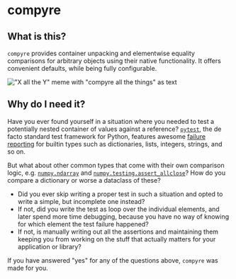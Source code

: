 # compyre

## What is this?

`compyre` provides container unpacking and elementwise equality comparisons for arbitrary objects using their native functionality. It offers convenient defaults, while being fully configurable.

!["X all the Y" meme with "compyre all the things" as text](images/meme.png "compyre meme")

## Why do I need it?

Have you ever found yourself in a situation where you needed to test a potentially nested container of values against a reference? [`pytest`](https://docs.pytest.org), the de facto standard test framework for Python, features awesome [failure reporting](https://docs.pytest.org/en/stable/example/reportingdemo.html) for builtin types such as dictionaries, lists, integers, strings, and so on.

But what about other common types that come with their own comparison logic, e.g. [`numpy.ndarray`](https://numpy.org/doc/stable/reference/generated/numpy.ndarray.html#numpy.ndarray) and [`numpy.testing.assert_allclose`](https://numpy.org/doc/stable/reference/generated/numpy.testing.assert_allclose.html)? How do you compare a dictionary or worse a dataclass of these?

- Did you ever skip writing a proper test in such a situation and opted to write a simple, but incomplete one instead?
- If not, did you write the test as loop over the individual elements, and later spend more time debugging, because you have no way of knowing for which element the test failure happened?
- If not, is manually writing out all the assertions and maintaining them keeping you from working on the stuff that actually matters for your application or library?

If you have answered "yes" for any of the questions above, `compyre` was made for you.
